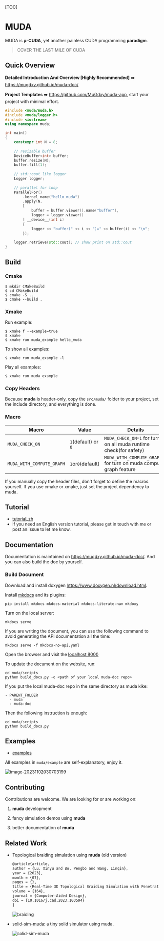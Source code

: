 [TOC]

# MUDA

MUDA is **μ-CUDA**, yet another painless CUDA programming **paradigm**.

> COVER THE LAST MILE OF CUDA

## Quick Overview

**Detailed Introduction And Overview [Highly Recommended]**  :arrow_right: https://mugdxy.github.io/muda-doc/ 

**Project Templates** :arrow_right: https://github.com/MuGdxy/muda-app, start your project with minimal effort.

```c++
#include <muda/muda.h>
#include <muda/logger.h>
#include <iostream>
using namespace muda;

int main()
{
    constexpr int N = 8;
    
    // resizable buffer
    DeviceBuffer<int> buffer;
    buffer.resize(N);
    buffer.fill(1);
    
    // std::cout like logger
    Logger logger;
    
    // parallel for loop
    ParallelFor()
        .kernel_name("hello_muda") 
        .apply(N,
      	[
            buffer = buffer.viewer().name("buffer"),
            logger = logger.viewer()
        ] __device__(int i) 
        {
            logger << "buffer(" << i << ")=" << buffer(i) << "\n";
        });
    
    logger.retrieve(std::cout); // show print on std::cout
}
```



## Build

### Cmake

```shell
$ mkdir CMakeBuild
$ cd CMakeBuild
$ cmake -S ..
$ cmake --build .
```

### Xmake

Run example:

```shell
$ xmake f --example=true
$ xmake 
$ xmake run muda_example hello_muda
```
To show all examples:

```shell
$ xmake run muda_example -l
```
Play all examples:

```shell
$ xmake run muda_example
```

### Copy Headers

Because **muda** is header-only, copy the `src/muda/` folder to your project, set the include directory, and everything is done.

### Macro

| Macro                     | Value               | Details                                                      |
| ------------------------- | ------------------- | ------------------------------------------------------------ |
| `MUDA_CHECK_ON`           | `1`(default) or `0` | `MUDA_CHECK_ON=1` for turn on all muda runtime check(for safety) |
| `MUDA_WITH_COMPUTE_GRAPH` | `1`or`0`(default)   | `MUDA_WITH_COMPUTE_GRAPH=1` for turn on muda compute graph feature |

If you manually copy the header files, don't forget to define the macros yourself. If you use cmake or xmake, just set the project dependency to muda.

## Tutorial

- [tutorial_zh](https://zhuanlan.zhihu.com/p/659664377)
- If you need an English version tutorial, please get in touch with me or post an issue to let me know.

## Documentation

Documentation is maintained on https://mugdxy.github.io/muda-doc/. And you can also build the doc by yourself. 

### Build Document

Download and install doxygen https://www.doxygen.nl/download.html.

Install [mkdocs](https://www.mkdocs.org/) and its plugins:

```shell
pip install mkdocs mkdocs-material mkdocs-literate-nav mkdoxy
```

Turn on the local server:

```shell
mkdocs serve
```

If you are writing the document, you can use the following command to avoid generating the API documentation all the time:

```shell
mkdocs serve -f mkdocs-no-api.yaml
```

Open the browser and visit the [localhost:8000](http://127.0.0.1:8000/)

To update the document on the website, run:

```shell
cd muda/scripts
python build_docs.py -o <path of your local muda-doc repo>
``` 

If you put the local muda-doc repo in the same directory as muda kike:
```
- PARENT_FOLDER
  - muda
  - muda-doc
```

Then the following instruction is enough:
```shell
cd muda/scripts
python build_docs.py
```

## Examples

- [examples](./example/)

All examples in `muda/example` are self-explanatory,  enjoy it.

![image-20231102030703199](./docs/img/example-img.png)

## Contributing

Contributions are welcome. We are looking for or are working on:

1. **muda** development

2. fancy simulation demos using **muda**

3. better documentation of **muda**

## Related Work

- Topological braiding simulation using **muda** (old version)

  ```latex
  @article{article,
  author = {Lu, Xinyu and Bo, Pengbo and Wang, Linqin},
  year = {2023},
  month = {07},
  pages = {},
  title = {Real-Time 3D Topological Braiding Simulation with Penetration-Free Guarantee},
  volume = {164},
  journal = {Computer-Aided Design},
  doi = {10.1016/j.cad.2023.103594}
  }
  ```

  ![braiding](./docs/img/braiding.png)

- [solid-sim-muda](https://github.com/Roushelfy/solid-sim-muda): a tiny solid simulator using muda.
  
  ![solid-sim-muda](./docs/img/solid-sim-muda.png)
  
  






